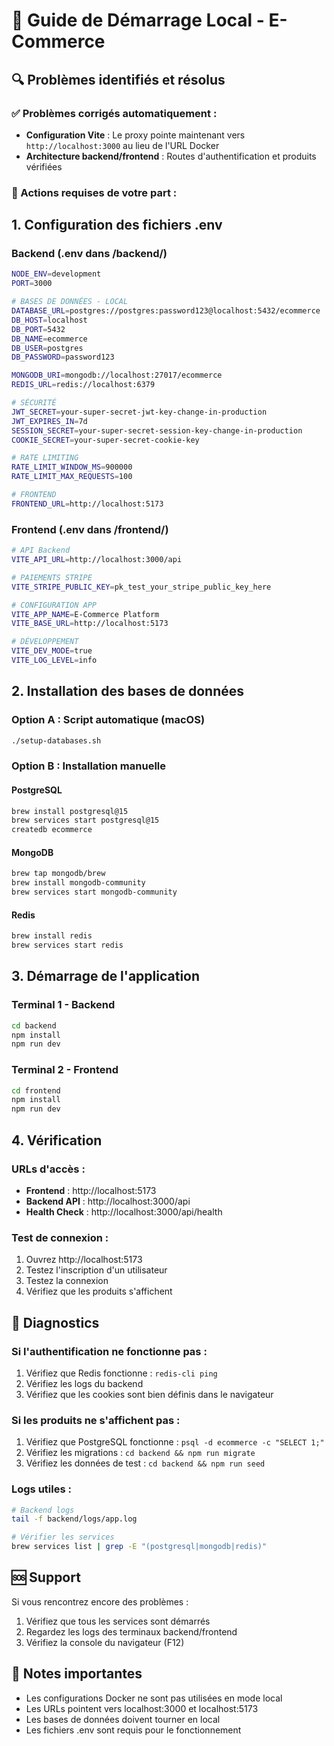 # 🚀 Guide de Démarrage Local - E-Commerce

## 🔍 Problèmes identifiés et résolus

### ✅ Problèmes corrigés automatiquement :
- **Configuration Vite** : Le proxy pointe maintenant vers `http://localhost:3000` au lieu de l'URL Docker
- **Architecture backend/frontend** : Routes d'authentification et produits vérifiées

### 🔧 Actions requises de votre part :

## 1. Configuration des fichiers .env

### Backend (.env dans /backend/)
```bash
NODE_ENV=development
PORT=3000

# BASES DE DONNÉES - LOCAL
DATABASE_URL=postgres://postgres:password123@localhost:5432/ecommerce
DB_HOST=localhost
DB_PORT=5432
DB_NAME=ecommerce
DB_USER=postgres
DB_PASSWORD=password123

MONGODB_URI=mongodb://localhost:27017/ecommerce
REDIS_URL=redis://localhost:6379

# SÉCURITÉ
JWT_SECRET=your-super-secret-jwt-key-change-in-production
JWT_EXPIRES_IN=7d
SESSION_SECRET=your-super-secret-session-key-change-in-production
COOKIE_SECRET=your-super-secret-cookie-key

# RATE LIMITING
RATE_LIMIT_WINDOW_MS=900000
RATE_LIMIT_MAX_REQUESTS=100

# FRONTEND
FRONTEND_URL=http://localhost:5173
```

### Frontend (.env dans /frontend/)
```bash
# API Backend
VITE_API_URL=http://localhost:3000/api

# PAIEMENTS STRIPE
VITE_STRIPE_PUBLIC_KEY=pk_test_your_stripe_public_key_here

# CONFIGURATION APP
VITE_APP_NAME=E-Commerce Platform
VITE_BASE_URL=http://localhost:5173

# DÉVELOPPEMENT
VITE_DEV_MODE=true
VITE_LOG_LEVEL=info
```

## 2. Installation des bases de données

### Option A : Script automatique (macOS)
```bash
./setup-databases.sh
```

### Option B : Installation manuelle

#### PostgreSQL
```bash
brew install postgresql@15
brew services start postgresql@15
createdb ecommerce
```

#### MongoDB
```bash
brew tap mongodb/brew
brew install mongodb-community
brew services start mongodb-community
```

#### Redis
```bash
brew install redis
brew services start redis
```

## 3. Démarrage de l'application

### Terminal 1 - Backend
```bash
cd backend
npm install
npm run dev
```

### Terminal 2 - Frontend
```bash
cd frontend
npm install
npm run dev
```

## 4. Vérification

### URLs d'accès :
- **Frontend** : http://localhost:5173
- **Backend API** : http://localhost:3000/api
- **Health Check** : http://localhost:3000/api/health

### Test de connexion :
1. Ouvrez http://localhost:5173
2. Testez l'inscription d'un utilisateur
3. Testez la connexion
4. Vérifiez que les produits s'affichent

## 🔧 Diagnostics

### Si l'authentification ne fonctionne pas :
1. Vérifiez que Redis fonctionne : `redis-cli ping`
2. Vérifiez les logs du backend
3. Vérifiez que les cookies sont bien définis dans le navigateur

### Si les produits ne s'affichent pas :
1. Vérifiez que PostgreSQL fonctionne : `psql -d ecommerce -c "SELECT 1;"`
2. Vérifiez les migrations : `cd backend && npm run migrate`
3. Vérifiez les données de test : `cd backend && npm run seed`

### Logs utiles :
```bash
# Backend logs
tail -f backend/logs/app.log

# Vérifier les services
brew services list | grep -E "(postgresql|mongodb|redis)"
```

## 🆘 Support

Si vous rencontrez encore des problèmes :
1. Vérifiez que tous les services sont démarrés
2. Regardez les logs des terminaux backend/frontend
3. Vérifiez la console du navigateur (F12)

## 📝 Notes importantes

- Les configurations Docker ne sont pas utilisées en mode local
- Les URLs pointent vers localhost:3000 et localhost:5173
- Les bases de données doivent tourner en local
- Les fichiers .env sont requis pour le fonctionnement 